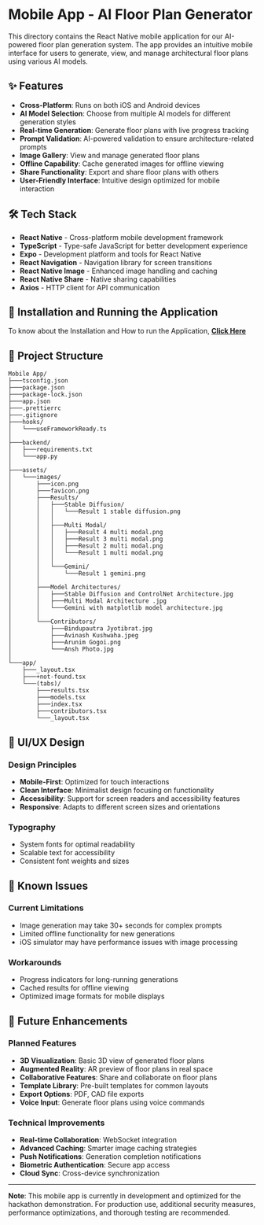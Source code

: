 # Mobile App - AI Floor Plan Generator

This directory contains the React Native mobile application for our AI-powered floor plan generation system. The app provides an intuitive mobile interface for users to generate, view, and manage architectural floor plans using various AI models.

## ✨ Features

- **Cross-Platform**: Runs on both iOS and Android devices
- **AI Model Selection**: Choose from multiple AI models for different generation styles
- **Real-time Generation**: Generate floor plans with live progress tracking
- **Prompt Validation**: AI-powered validation to ensure architecture-related prompts
- **Image Gallery**: View and manage generated floor plans
- **Offline Capability**: Cache generated images for offline viewing
- **Share Functionality**: Export and share floor plans with others
- **User-Friendly Interface**: Intuitive design optimized for mobile interaction

## 🛠️ Tech Stack

- **React Native** - Cross-platform mobile development framework
- **TypeScript** - Type-safe JavaScript for better development experience
- **Expo** - Development platform and tools for React Native
- **React Navigation** - Navigation library for screen transitions
- **React Native Image** - Enhanced image handling and caching
- **React Native Share** - Native sharing capabilities
- **Axios** - HTTP client for API communication

## 🚀 Installation and Running the Application

To know about the Installation and How to run the Application, [**Click Here**](https://github.com/Jyotibrat/HackByte-3.0/?tab=readme-ov-file#-for-mobile-application)

## 📁 Project Structure

```
Mobile App/
├───tsconfig.json
├───package.json
├───package-lock.json
├───app.json
├───.prettierrc
├───.gitignore
├───hooks/
│   └───useFrameworkReady.ts
│
├───backend/
│   ├───requirements.txt
│   └───app.py
│
├───assets/
│   └───images/
│       ├───icon.png
│       ├───favicon.png
│       ├───Results/
│       │   ├───Stable Diffusion/
│       │   │   └───Result 1 stable diffusion.png
│       │   │
│       │   ├───Multi Modal/
│       │   │   ├───Result 4 multi modal.png
│       │   │   ├───Result 3 multi modal.png
│       │   │   ├───Result 2 multi modal.png
│       │   │   └───Result 1 multi modal.png
│       │   │
│       │   └───Gemini/
│       │       └───Result 1 gemini.png
│       │
│       ├───Model Architectures/
│       │   ├───Stable Diffusion and ControlNet Architecture.jpg
│       │   ├───Multi Modal Architecture .jpg
│       │   └───Gemini with matplotlib model architecture.jpg
│       │
│       └───Contributors/
│           ├───Bindupautra Jyotibrat.jpg
│           ├───Avinash Kushwaha.jpeg
│           ├───Arunim Gogoi.png
│           └───Ansh Photo.jpg
│
└───app/
    ├───_layout.tsx
    ├───+not-found.tsx
    └───(tabs)/
        ├───results.tsx
        ├───models.tsx
        ├───index.tsx
        ├───contributors.tsx
        └───_layout.tsx
```

## 🎨 UI/UX Design

### Design Principles

- **Mobile-First**: Optimized for touch interactions
- **Clean Interface**: Minimalist design focusing on functionality
- **Accessibility**: Support for screen readers and accessibility features
- **Responsive**: Adapts to different screen sizes and orientations

### Typography

- System fonts for optimal readability
- Scalable text for accessibility
- Consistent font weights and sizes

## 🐛 Known Issues

### Current Limitations

- Image generation may take 30+ seconds for complex prompts
- Limited offline functionality for new generations
- iOS simulator may have performance issues with image processing

### Workarounds

- Progress indicators for long-running generations
- Cached results for offline viewing
- Optimized image formats for mobile displays

## 🚀 Future Enhancements

### Planned Features
- **3D Visualization**: Basic 3D view of generated floor plans
- **Augmented Reality**: AR preview of floor plans in real space
- **Collaborative Features**: Share and collaborate on floor plans
- **Template Library**: Pre-built templates for common layouts
- **Export Options**: PDF, CAD file exports
- **Voice Input**: Generate floor plans using voice commands

### Technical Improvements
- **Real-time Collaboration**: WebSocket integration
- **Advanced Caching**: Smarter image caching strategies
- **Push Notifications**: Generation completion notifications
- **Biometric Authentication**: Secure app access
- **Cloud Sync**: Cross-device synchronization

---

**Note**: This mobile app is currently in development and optimized for the hackathon demonstration. For production use, additional security measures, performance optimizations, and thorough testing are recommended.